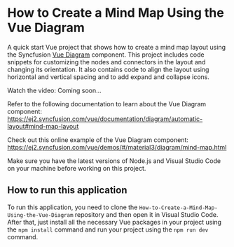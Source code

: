 # How to Create a Mind Map Using the Vue Diagram

A quick start Vue project that shows how to create a mind map layout using the Syncfusion [Vue Diagram](https://www.syncfusion.com/vue-components/vue-diagram?utm_source=github&utm_medium=listing&utm_campaign=vue-diagram-mindmap-sample) component. This project includes code snippets for customizing the nodes and connectors in the layout and changing its orientation. It also contains code to align the layout using horizontal and vertical spacing and to add expand and collapse icons.

Watch the video: Coming soon…

Refer to the following documentation to learn about the Vue Diagram component: https://ej2.syncfusion.com/vue/documentation/diagram/automatic-layout#mind-map-layout

Check out this online example of the Vue Diagram component: https://ej2.syncfusion.com/vue/demos/#/material3/diagram/mind-map.html

Make sure you have the latest versions of Node.js and Visual Studio Code on your machine before working on this project.

## How to run this application
To run this application, you need to clone the `How-to-Create-a-Mind-Map-Using-the-Vue-Diagram` repository and then open it in Visual Studio Code. After that, just install all the necessary Vue packages in your project using the `npm install` command and run your project using the `npm run dev` command.
